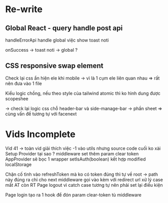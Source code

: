# Re-write

## Global React - query handle post api

handleErrorApi
handle global việc show toast noti

onSuccess -> toast noti -> global ?

## CSS responsive swap element

Check lại css ẩn hiện ele khi mobile
-> vì là 1 cụm ele liên quan nhau => rất nên đưa vào 1 file

Kiểu logic chồng, nếu theo style của tailwind atomic thì ko hình dung được scopeshee

-> check lại logic css chỗ header-bar và side-manage-bar
-> phần sheet
=> cùng vấn đề tương tự với facenext

# Vids Incomplete

Vid 41 -> toàn vid giải thích việc -1 vào utils nhưng source code cuối ko xài
Setup Provider tại sao ?
middleware set thêm param clear token
AppProvider sẽ bọc 1 wrapper setIsAuth(boolean) kết hợp modified localStorage

Chặn cố tình vào refreshToken mà ko có token đúng thì tự về root
-> path này đúng ra chỉ cho next middleware gọi vào kèm với redirect url xử lý case mất AT còn RT
Page logout vì catch case tương tự nên phải set lại điều kiện

Page login tạo ra 1 hook để đón param clear-token tù middleware
